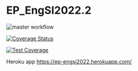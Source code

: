 # EP_EngSI2022.2

![master workflow](https://github.com/renan002/EP_EngSI2022.2/actions/workflows/master.yml/badge.svg)

[![Coverage Status](https://coveralls.io/repos/github/renan002/EP_EngSI2022.2/badge.svg)](https://coveralls.io/github/renan002/EP_EngSI2022.2)

[![Test Coverage](https://api.codeclimate.com/v1/badges/74d6b5496d287e43e856/test_coverage)](https://codeclimate.com/github/renan002/EP_EngSI2022.2/test_coverage)

Heroku app https://ep-engsi2022.herokuapp.com/
